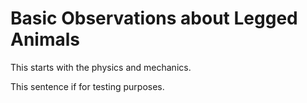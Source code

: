 # Basic Observations about Legged Animals

This starts with the physics and mechanics.

This sentence if for testing purposes.


